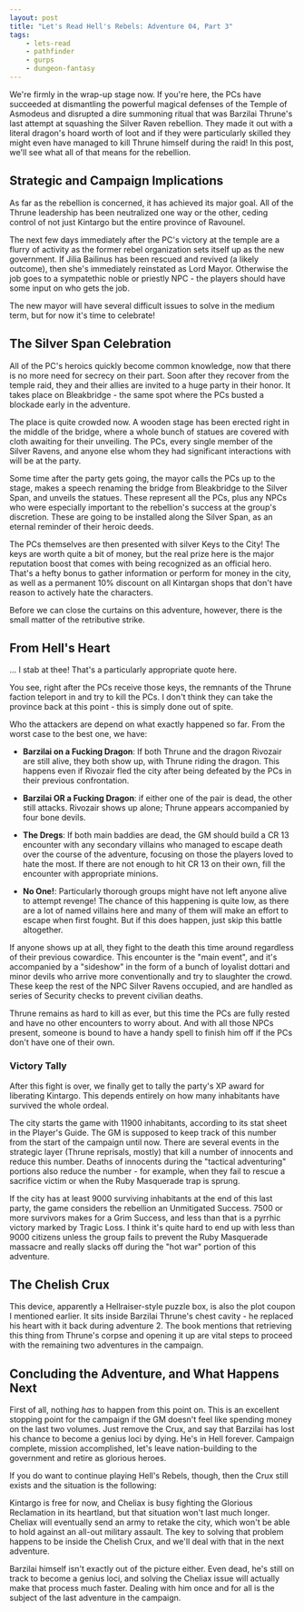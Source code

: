 ```yaml
---
layout: post
title: "Let's Read Hell's Rebels: Adventure 04, Part 3"
tags:
    - lets-read
    - pathfinder
    - gurps
    - dungeon-fantasy
---
```


We're firmly in the wrap-up stage now. If you're here, the PCs have succeeded at
dismantling the powerful magical defenses of the Temple of Asmodeus and
disrupted a dire summoning ritual that was Barzilai Thrune's last attempt at
squashing the Silver Raven rebellion. They made it out with a literal dragon's
hoard worth of loot and if they were particularly skilled they might even have
managed to kill Thrune himself during the raid! In this post, we'll see what all
of that means for the rebellion.

## Strategic and Campaign Implications

As far as the rebellion is concerned, it has achieved its major goal. All of the
Thrune leadership has been neutralized one way or the other, ceding control of
not just Kintargo but the entire province of Ravounel.

The next few days immediately after the PC's victory at the temple are a flurry
of activity as the former rebel organization sets itself up as the new
government. If Jilia Bailinus has been rescued and revived (a likely outcome),
then she's immediately reinstated as Lord Mayor. Otherwise the job goes to a
sympatethic noble or priestly NPC - the players should have some input on who
gets the job.

The new mayor will have several difficult issues to solve in the medium term,
but for now it's time to celebrate!

## The Silver Span Celebration

All of the PC's heroics quickly become common knowledge, now that there is no
more need for secrecy on their part. Soon after they recover from the temple
raid, they and their allies are invited to a huge party in their honor. It takes
place on Bleakbridge - the same spot where the PCs busted a blockade early in
the adventure.

The place is quite crowded now. A wooden stage has been erected right in the
middle of the bridge, where a whole bunch of statues are covered with cloth
awaiting for their unveiling. The PCs, every single member of the Silver Ravens,
and anyone else whom they had significant interactions with will be at the
party.

Some time after the party gets going, the mayor calls the PCs up to the stage,
makes a speech renaming the bridge from Bleakbridge to the Silver Span, and
unveils the statues. These represent all the PCs, plus any NPCs who were
especially important to the rebellion's success at the group's discretion. These
are going to be installed along the Silver Span, as an eternal reminder of their
heroic deeds.

The PCs themselves are then presented with silver Keys to the City! The keys are
worth quite a bit of money, but the real prize here is the major reputation
boost that comes with being recognized as an official hero. That's a hefty bonus
to gather information or perform for money in the city, as well as a permanent
10% discount on all Kintargan shops that don't have reason to actively hate the
characters.

Before we can close the curtains on this adventure, however, there is the small
matter of the retributive strike.

## From Hell's Heart

... I stab at thee! That's a particularly appropriate quote here.

You see, right after the PCs receive those keys, the remnants of the Thrune
faction teleport in and try to kill the PCs. I don't think they can take the
province back at this point - this is simply done out of spite.

Who the attackers are depend on what exactly happened so far. From the worst
case to the best one, we have:

- **Barzilai on a Fucking Dragon**: If both Thrune and the dragon Rivozair are
  still alive, they both show up, with Thrune riding the dragon. This happens
  even if Rivozair fled the city after being defeated by the PCs in their
  previous confrontation.

- **Barzilai OR a Fucking Dragon**: if either one of the pair is dead, the other
  still attacks. Rivozair shows up alone; Thrune appears accompanied by four
  bone devils.

- **The Dregs**: If both main baddies are dead, the GM should build a CR 13
  encounter with any secondary villains who managed to escape death over the
  course of the adventure, focusing on those the players loved to hate the
  most. If there are not enough to hit CR 13 on their own, fill the encounter
  with appropriate minions.

- **No One!**: Particularly thorough groups might have not left anyone alive to
  attempt revenge! The chance of this happening is quite low, as there are a lot
  of named villains here and many of them will make an effort to escape when
  first fought. But if this does happen, just skip this battle altogether.

If anyone shows up at all, they fight to the death this time around regardless
of their previous cowardice. This encounter is the "main event", and it's
accompanied by a "sideshow" in the form of a bunch of loyalist dottari and minor
devils who arrive more conventionally and try to slaughter the crowd. These keep
the rest of the NPC Silver Ravens occupied, and are handled as series of
Security checks to prevent civilian deaths.

Thrune remains as hard to kill as ever, but this time the PCs are fully rested
and have no other encounters to worry about. And with all those NPCs present,
someone is bound to have a handy spell to finish him off if the PCs don't have
one of their own.

### Victory Tally

After this fight is over, we finally get to tally the party's XP award for
liberating Kintargo. This depends entirely on how many inhabitants have survived
the whole ordeal.

The city starts the game with 11900 inhabitants, according to its stat sheet in
the Player's Guide. The GM is supposed to keep track of this number from the
start of the campaign until now. There are several events in the strategic layer
(Thrune reprisals, mostly) that kill a number of innocents and reduce this
number. Deaths of innocents during the "tactical adventuring" portions also
reduce the number - for example, when they fail to rescue a sacrifice victim or
when the Ruby Masquerade trap is sprung.

If the city has at least 9000 surviving inhabitants at the end of this last
party, the game considers the rebellion an Unmitigated Success. 7500 or more
survivors makes for a Grim Success, and less than that is a pyrrhic victory
marked by Tragic Loss. I think it's quite hard to end up with less than 9000
citizens unless the group fails to prevent the Ruby Masquerade massacre and
really slacks off during the "hot war" portion of this adventure.

## The Chelish Crux

This device, apparently a Hellraiser-style puzzle box, is also the plot coupon I
mentioned earlier. It sits inside Barzilai Thrune's chest cavity - he replaced
his heart with it back during adventure 2. The book mentions that retrieving
this thing from Thrune's corpse and opening it up are vital steps to proceed
with the remaining two adventures in the campaign.

## Concluding the Adventure, and What Happens Next

First of all, nothing _has_ to happen from this point on. This is an excellent
stopping point for the campaign if the GM doesn't feel like spending money on
the last two volumes. Just remove the Crux, and say that Barzilai has lost his
chance to become a genius loci by dying. He's in Hell forever. Campaign
complete, mission accomplished, let's leave nation-building to the government
and retire as glorious heroes.

If you do want to continue playing Hell's Rebels, though, then the Crux still
exists and the situation is the following:

Kintargo is free for now, and Cheliax is busy fighting the Glorious Reclamation
in its heartland, but that situation won't last much longer. Cheliax will
eventually send an army to retake the city, which won't be able to hold against
an all-out military assault. The key to solving that problem happens to be
inside the Chelish Crux, and we'll deal with that in the next adventure.

Barzilai himself isn't exactly out of the picture either. Even dead, he's still
on track to become a genius loci, and solving the Cheliax issue will actually
make that process much faster. Dealing with him once and for all is the subject
of the last adventure in the campaign.
